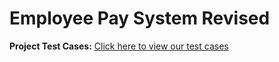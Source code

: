 # Employee Pay System Revised
**Project Test Cases:** [Click here to view our test cases](https://docs.google.com/spreadsheets/d/14uu7jKZej8MEgqB9olm1Sr-cd1HqRWFBxE3dKffKTJw/edit?usp=sharing)
